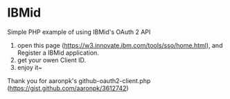 # IBMid
Simple PHP example of using IBMid's OAuth 2 API

1. open this page (https://w3.innovate.ibm.com/tools/sso/home.html), and Register a IBMid application.
2. get your owen Client ID.
3. enjoy it~ 

Thank you for aaronpk's github-oauth2-client.php (https://gist.github.com/aaronpk/3612742)

